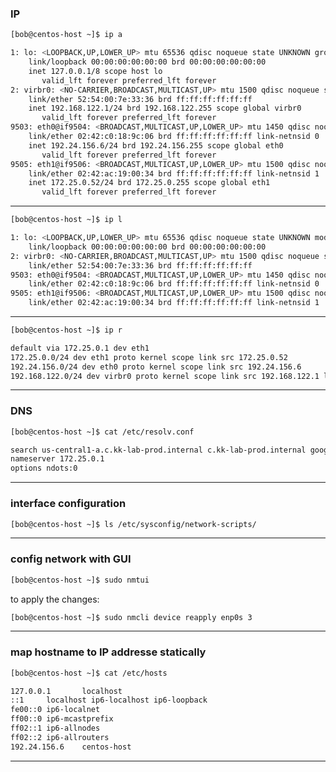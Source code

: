 

### IP 


```bash
[bob@centos-host ~]$ ip a

1: lo: <LOOPBACK,UP,LOWER_UP> mtu 65536 qdisc noqueue state UNKNOWN group default qlen 1000
    link/loopback 00:00:00:00:00:00 brd 00:00:00:00:00:00
    inet 127.0.0.1/8 scope host lo
       valid_lft forever preferred_lft forever
2: virbr0: <NO-CARRIER,BROADCAST,MULTICAST,UP> mtu 1500 qdisc noqueue state DOWN group default qlen 1000
    link/ether 52:54:00:7e:33:36 brd ff:ff:ff:ff:ff:ff
    inet 192.168.122.1/24 brd 192.168.122.255 scope global virbr0
       valid_lft forever preferred_lft forever
9503: eth0@if9504: <BROADCAST,MULTICAST,UP,LOWER_UP> mtu 1450 qdisc noqueue state UP group default 
    link/ether 02:42:c0:18:9c:06 brd ff:ff:ff:ff:ff:ff link-netnsid 0
    inet 192.24.156.6/24 brd 192.24.156.255 scope global eth0
       valid_lft forever preferred_lft forever
9505: eth1@if9506: <BROADCAST,MULTICAST,UP,LOWER_UP> mtu 1500 qdisc noqueue state UP group default 
    link/ether 02:42:ac:19:00:34 brd ff:ff:ff:ff:ff:ff link-netnsid 1
    inet 172.25.0.52/24 brd 172.25.0.255 scope global eth1
       valid_lft forever preferred_lft forever
```

________________________________________________________________________________________________




```bash
[bob@centos-host ~]$ ip l

1: lo: <LOOPBACK,UP,LOWER_UP> mtu 65536 qdisc noqueue state UNKNOWN mode DEFAULT group default qlen 1000
    link/loopback 00:00:00:00:00:00 brd 00:00:00:00:00:00
2: virbr0: <NO-CARRIER,BROADCAST,MULTICAST,UP> mtu 1500 qdisc noqueue state DOWN mode DEFAULT group default qlen 1000
    link/ether 52:54:00:7e:33:36 brd ff:ff:ff:ff:ff:ff
9503: eth0@if9504: <BROADCAST,MULTICAST,UP,LOWER_UP> mtu 1450 qdisc noqueue state UP mode DEFAULT group default 
    link/ether 02:42:c0:18:9c:06 brd ff:ff:ff:ff:ff:ff link-netnsid 0
9505: eth1@if9506: <BROADCAST,MULTICAST,UP,LOWER_UP> mtu 1500 qdisc noqueue state UP mode DEFAULT group default 
    link/ether 02:42:ac:19:00:34 brd ff:ff:ff:ff:ff:ff link-netnsid 1
```

________________________________________________________________________________________________






```bash
[bob@centos-host ~]$ ip r

default via 172.25.0.1 dev eth1 
172.25.0.0/24 dev eth1 proto kernel scope link src 172.25.0.52 
192.24.156.0/24 dev eth0 proto kernel scope link src 192.24.156.6 
192.168.122.0/24 dev virbr0 proto kernel scope link src 192.168.122.1 linkdown 
```

________________________________________________________________________________________________


### DNS

```bash
[bob@centos-host ~]$ cat /etc/resolv.conf

search us-central1-a.c.kk-lab-prod.internal c.kk-lab-prod.internal google.internal
nameserver 172.25.0.1
options ndots:0
```

________________________________________________________________________________________________


### interface configuration

```bash
[bob@centos-host ~]$ ls /etc/sysconfig/network-scripts/
```

________________________________________________________________________________________________


### config network with GUI

```bash
[bob@centos-host ~]$ sudo nmtui
```

to apply the changes:

```bash
[bob@centos-host ~]$ sudo nmcli device reapply enp0s 3
```

________________________________________________________________________________________________


### map hostname to IP addresse statically

```bash
[bob@centos-host ~]$ cat /etc/hosts

127.0.0.1       localhost
::1     localhost ip6-localhost ip6-loopback
fe00::0 ip6-localnet
ff00::0 ip6-mcastprefix
ff02::1 ip6-allnodes
ff02::2 ip6-allrouters
192.24.156.6    centos-host
```

________________________________________________________________________________________________

